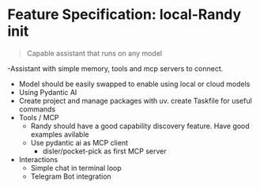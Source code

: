 # Feature Specification: local-Randy init
> Capable assistant that runs on any model

-Assistant with simple memory, tools and mcp servers to connect.
- Model should be easily swapped to enable using local or cloud models
- Using Pydantic AI
- Create project and manage packages with uv. create Taskfile for useful commands
- Tools / MCP
    - Randy should have a good capability discovery feature. Have good examples avilable
    - Use pydantic ai as MCP client
        - disler/pocket-pick as first MCP server
- Interactions
    - Simple chat in terminal loop
    - Telegram Bot integration
